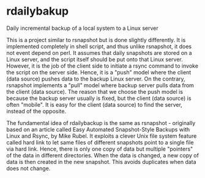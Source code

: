 # rdailybakup
Daily incremental backup of a local system to a Linux server

This is a project similar to rsnapshot but is done slightly differently. It is implemented completely in shell script, and thus unlike rsnapshot, it does not event depend on perl. It assumes that daily snapshots are stored on a Linux server, and the script itself should be put onto that Linux server. However, it is the job of the client side to initiate a rsync command to invoke the script on the server side. Hence, it is a "push" model where the client (data source) pushes data to the backup Linux server. On the contrary, rsnapshot implements a "pull" model where backup server pulls data from the client (data source). The reason that we choose the push model is because the backup server usually is fixed, but the client (data source) is often "mobile". It is easy for the client (data source) to find the server, instead of the opposite.

The fundamental idea of rdailybackup is the same as rsnapshot - originally based on an article called Easy Automated Snapshot-Style Backups with Linux and Rsync, by Mike Rubel. It exploits a clever Unix file system feature called hard link to let same files of different snapshots point to a single file via hard link. Hence, there is only one copy of data but multiple "pointers" of the data in different directories. When the data is changed, a new copy of data is then created in the new snapshot. This avoids duplicates when data does not change.
